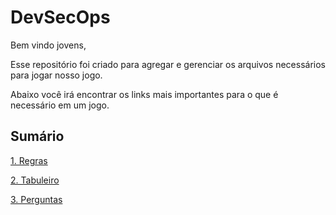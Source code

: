 # DevSecOps

Bem vindo jovens,

Esse repositório foi criado para agregar e gerenciar os arquivos necessários para jogar nosso jogo.

Abaixo você irá encontrar os links mais importantes para o que é necessário em um jogo.

## Sumário

[1. Regras](regras.md)

[2. Tabuleiro](tabuleiro/README.md)

[3. Perguntas](perguntas/README.md)
